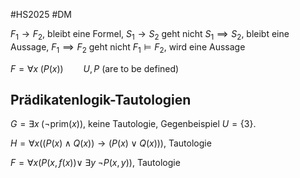 #HS2025 #DM 

$F_{1}\to F_{2}$, bleibt eine Formel, $S_{1}\to S_{2}$ geht nicht
$S_{1}\implies S_{2}$, bleibt eine Aussage, $F_{1}\implies F_{2}$ geht nicht
$F_{1} \vDash F_{2}$, wird eine Aussage

$F = \forall x \; (P(x))\qquad U,P \text{ (are to be defined)}$

## Prädikatenlogik-Tautologien

$G=\exists x\;(\neg \text{prim}(x))$, keine Tautologie, Gegenbeispiel $U=\{ 3 \}$.

$H=\forall x((P(x)\land Q(x))\to (P(x)\lor Q(x)))$, Tautologie

$F= \forall x(P(x,f(x)) \lor \; \exists y \; \neg P(x,y))$, Tautologie

